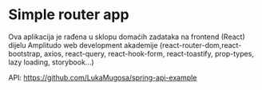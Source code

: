 # Simple router app

Ova aplikacija je rađena u sklopu domaćih zadataka na frontend (React) dijelu Amplitudo web development akademije (react-router-dom,react-bootstrap, axios, react-query, react-hook-form, react-toastify, prop-types, lazy loading, storybook...)

API: https://github.com/LukaMugosa/spring-api-example
